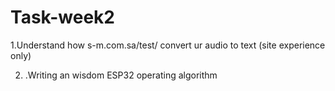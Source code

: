 # Task-week2

1.Understand how s-m.com.sa/test/ convert ur audio to text (site experience only)

2. .Writing an wisdom ESP32 operating algorithm 
